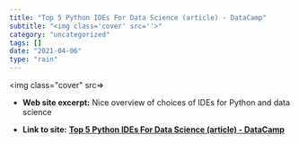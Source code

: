 ```yaml
---
title: "Top 5 Python IDEs For Data Science (article) - DataCamp"
subtitle: "<img class='cover' src=''>"
category: "uncategorized"
tags: []
date: "2021-04-06"
type: "rain"
---
```

<img class="cover" src=>



* **Web site excerpt:** Nice overview of choices of IDEs for Python and data science

* **Link to site:** **[Top 5 Python IDEs For Data Science (article) - DataCamp](https://www.datacamp.com/community/tutorials/data-science-python-ide)**